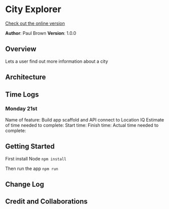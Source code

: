 # City Explorer

[Check out the online version](q-city-explorer.netlify.app)

**Author**: Paul Brown
**Version**: 1.0.0

## Overview
Lets a user find out more information about a city

## Architecture


## Time Logs

### Monday 21st
Name of feature: Build app scaffold and API connect to Location IQ
Estimate of time needed to complete: 
Start time: 
Finish time: 
Actual time needed to complete: 


## Getting Started
<!-- What are the steps that a user must take in order to build this app on their own machine and get it running? -->
First install Node
`npm install`

Then run the app
`npm run`






## Change Log
<!-- Use this area to document the iterative changes made to your application as each feature is successfully implemented. Use time stamps. Here's an example:

01-01-2001 4:59pm - Application now has a fully-functional express server, with a GET route for the location resource. -->

## Credit and Collaborations
<!-- Give credit (and a link) to other people or resources that helped you build this application. -->
